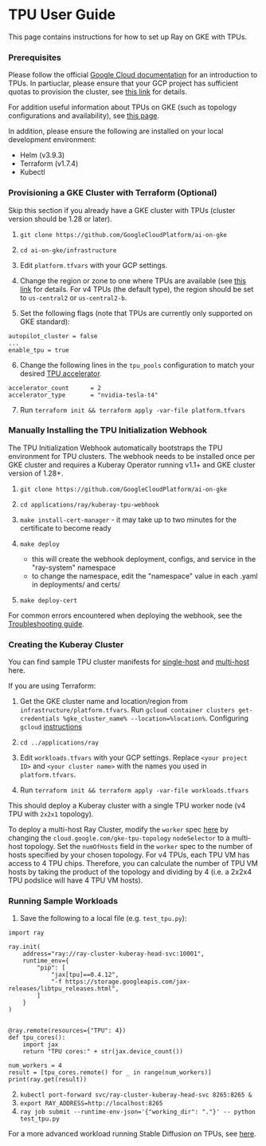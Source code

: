 # TPU User Guide

This page contains instructions for how to set up Ray on GKE with TPUs. 


### Prerequisites

Please follow the official [Google Cloud documentation](https://cloud.google.com/tpu/docs/tpus-in-gke) for an introduction to TPUs. In partiuclar, please ensure that your GCP project has sufficient quotas to provision the cluster, see [this link](https://cloud.google.com/tpu/docs/tpus-in-gke#ensure-quotas) for details.

For addition useful information about TPUs on GKE (such as topology configurations and availability), see [this page](https://cloud.google.com/kubernetes-engine/docs/concepts/tpus).

In addition, please ensure the following are installed on your local development environment:
* Helm (v3.9.3)
* Terraform (v1.7.4)
* Kubectl

### Provisioning a GKE Cluster with Terraform (Optional)

Skip this section if you already have a GKE cluster with TPUs (cluster version should be 1.28 or later). 

1. `git clone https://github.com/GoogleCloudPlatform/ai-on-gke`

2. `cd ai-on-gke/infrastructure`

3. Edit `platform.tfvars` with your GCP settings.

4. Change the region or zone to one where TPUs are available (see [this link](https://cloud.google.com/tpu/docs/regions-zones) for details.
For v4 TPUs (the default type), the region should be set to `us-central2` or `us-central2-b`.

5. Set the following flags (note that TPUs are currently only supported on GKE standard):

```
autopilot_cluster = false
...
enable_tpu = true
```
 
6. Change the following lines in the `tpu_pools` configuration to match your desired [TPU accelerator](https://cloud.google.com/tpu/docs/supported-tpu-configurations#using-accelerator-type).
```
accelerator_count      = 2
accelerator_type       = "nvidia-tesla-t4"
```

7. Run `terraform init && terraform apply -var-file platform.tfvars`


### Manually Installing the TPU Initialization Webhook

The TPU Initialization Webhook automatically bootstraps the TPU environment for TPU clusters. The webhook needs to be installed once per GKE cluster and requires a Kuberay Operator running v1.1+ and GKE cluster version of 1.28+. 

1. `git clone https://github.com/GoogleCloudPlatform/ai-on-gke`
2. `cd applications/ray/kuberay-tpu-webhook` 
3. `make install-cert-manager` - it may take up to two minutes for the certificate to become ready
4. `make deploy`
    - this will create the webhook deployment, configs, and service in the "ray-system" namespace
    - to change the namespace, edit the "namespace" value in each .yaml in deployments/ and certs/

5. `make deploy-cert`

For common errors encountered when deploying the webhook, see the [Troubleshooting guide](https://github.com/GoogleCloudPlatform/ai-on-gke/tree/main/applications/ray/kuberay-tpu-webhook/Troubleshooting.md).

### Creating the Kuberay Cluster

You can find sample TPU cluster manifests for [single-host](https://github.com/ray-project/kuberay/blob/master/ray-operator/config/samples/ray-cluster.tpu-v4-singlehost.yaml) and [multi-host](https://github.com/ray-project/kuberay/blob/master/ray-operator/config/samples/ray-cluster.tpu-v4-multihost.yaml) here.

If you are using Terraform:

1. Get the GKE cluster name and location/region from `infrastructure/platform.tfvars`.
   Run `gcloud container clusters get-credentials %gke_cluster_name% --location=%location%`.
   Configuring `gcloud` [instructions](https://cloud.google.com/sdk/docs/initializing)

2. `cd ../applications/ray`

3. Edit `workloads.tfvars` with your GCP settings. Replace `<your project ID>` and `<your cluster name>` with the names you used in `platform.tfvars`.

4. Run `terraform init && terraform apply -var-file workloads.tfvars`

This should deploy a Kuberay cluster with a single TPU worker node (v4 TPU with `2x2x1` topology). 

To deploy a multi-host Ray Cluster, modify the `worker` spec [here](https://github.com/GoogleCloudPlatform/ai-on-gke/blob/main/modules/kuberay-cluster/kuberay-tpu-values.yaml) by changing the `cloud.google.com/gke-tpu-topology` `nodeSelector` to a multi-host topology. Set the `numOfHosts` field in the `worker` spec to the number of hosts specified by your chosen topology. For v4 TPUs, each TPU VM has access to 4 TPU chips. Therefore, you can calculate the number of TPU VM hosts by taking the product of the topology and dividing by 4 (i.e. a 2x2x4 TPU podslice will have 4 TPU VM hosts).

### Running Sample Workloads

1. Save the following to a local file (e.g. `test_tpu.py`):
```
import ray

ray.init(
    address="ray://ray-cluster-kuberay-head-svc:10001",
    runtime_env={
        "pip": [
            "jax[tpu]==0.4.12",
            "-f https://storage.googleapis.com/jax-releases/libtpu_releases.html",
        ]
    }
)


@ray.remote(resources={"TPU": 4})
def tpu_cores():
    import jax
    return "TPU cores:" + str(jax.device_count())

num_workers = 4
result = [tpu_cores.remote() for _ in range(num_workers)]
print(ray.get(result))
```
2. `kubectl port-forward svc/ray-cluster-kuberay-head-svc 8265:8265 &`
3. `export RAY_ADDRESS=http://localhost:8265`
4. `ray job submit --runtime-env-json='{"working_dir": "."}' -- python test_tpu.py`
   
For a more advanced workload running Stable Diffusion on TPUs, see [here](https://github.com/GoogleCloudPlatform/ai-on-gke/blob/main/applications/ray/example_notebooks/stable-diffusion-tpu.ipynb).

 
